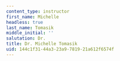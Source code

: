```yaml
---
content_type: instructor
first_name: Michelle
headless: true
last_name: Tomasik
middle_initial: ''
salutation: Dr.
title: Dr. Michelle Tomasik
uid: 144c1f31-44a3-23a9-7819-21a612f6574f
---
```

